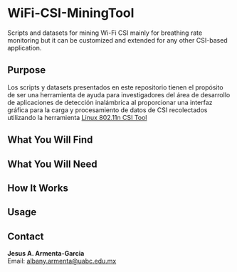 # WiFi-CSI-MiningTool
Scripts and datasets for mining Wi-Fi CSI mainly for breathing rate monitoring but it can be customized and extended for any other CSI-based application.

## Purpose
Los scripts y datasets presentados en este repositorio tienen el propósito de ser una herramienta de ayuda para investigadores del área de desarrollo de aplicaciones de detección inalámbrica al proporcionar una interfaz gráfica para la carga y procesamiento de datos de CSI recolectados utilizando la herramienta [Linux 802.11n CSI Tool](https://dhalperi.github.io/linux-80211n-csitool/)

## What You Will Find

## What You Will Need

## How It Works

## Usage

## Contact
**Jesus A. Armenta-Garcia**  
Email: albany.armenta@uabc.edu.mx
